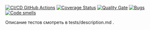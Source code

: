 [![CI/CD GitHub Actions](https://github.com/egolcov/gtest/actions/workflows/test-action.yml/badge.svg)](https://github.com/egolcov/gtest/actions/workflows/test-action.yml)
[![Coverage Status](https://coveralls.io/repos/egolcov/gtest/badge.svg?branch=master)](https://coveralls.io/github/egolcov/gtest?branch=master)
[![Quality Gate](https://sonarcloud.io/api/project_badges/measure?project=egolcov_gtest&metric=alert_status)](https://sonarcloud.io/dashboard?id=egolcov_gtest)
[![Bugs](https://sonarcloud.io/api/project_badges/measure?project=egolcov_ctest&metric=bugs)](https://sonarcloud.io/summary/new_code?id=egolcov_ctest)
[![Code smells](https://sonarcloud.io/api/project_badges/measure?project=egolcov_gtest&metric=code_smells)](https://sonarcloud.io/dashboard?id=egolcov_gtest)

Описание тестов смотреть в tests/description.md .
